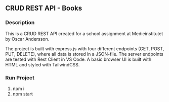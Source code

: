 ## CRUD REST API - Books

### Description

This is a CRUD REST API created for a school assignment at Medieinstitutet by Oscar Andersson.

The project is built with express.js with four different endpoints (GET, POST, PUT, DELETE), where all data is stored in a JSON-file. The server endpoints are tested with Rest Client in VS Code. A basic browser UI is built with HTML and styled with TailwindCSS.

### Run Project

1. npm i
2. npm start
